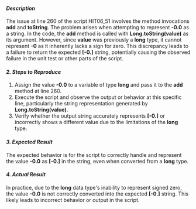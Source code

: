 ﻿#### ***Description***
The issue at line 260 of the script HIT06\_51 involves the method invocations **add** and **toString**. The problem arises when attempting to represent **-0.0** as a string. In the code, the **add** method is called with **Long.toString(value)** as its argument. However, since **value** was previously a **long** type, it cannot represent **-0** as it inherently lacks a sign for zero. This discrepancy leads to a failure to return the expected **[-0.]** string, potentially causing the observed failure in the unit test or other parts of the script.
#### ***2. Steps to Reproduce***
1. Assign the value **-0.0** to a variable of type **long** and pass it to the **add** method at line 260.
1. Execute the script and observe the output or behavior at this specific line, particularly the string representation generated by **Long.toString(value)**.
1. Verify whether the output string accurately represents **[-0.]** or incorrectly shows a different value due to the limitations of the **long** type.
#### ***3. Expected Result***
The expected behavior is for the script to correctly handle and represent the value **-0.0** as **[-0.]** in the string, even when converted from a **long** type.
#### ***4. Actual Result***
In practice, due to the **long** data type's inability to represent signed zero, the value **-0.0** is not correctly converted into the expected **[-0.]** string. This likely leads to incorrect behavior or output in the script.

